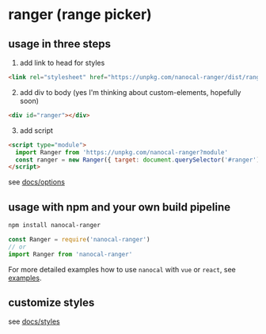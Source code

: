 # ranger (range picker)

## usage in three steps

1. add link to head for styles
```html
<link rel="stylesheet" href="https://unpkg.com/nanocal-ranger/dist/ranger.min.css">
```

2. add div to body (yes I'm thinking about custom-elements, hopefully soon)
```html
<div id="ranger"></div>
```

3. add script

```html
<script type="module">
  import Ranger from 'https://unpkg.com/nanocal-ranger?module'
  const ranger = new Ranger({ target: document.querySelector('#ranger') })
</script>
```

see [docs/options](../docs/options.md)

## usage with npm and your own build pipeline

```sh
npm install nanocal-ranger
```

```js
const Ranger = require('nanocal-ranger')
// or
import Ranger from 'nanocal-ranger'
```

For more detailed examples how to use `nanocal` with `vue` or `react`, see [examples](../examples).

## customize styles

see [docs/styles](../docs/styles.md)
